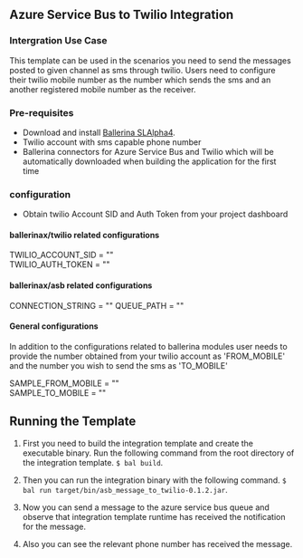 ## Azure Service Bus to Twilio Integration

### Intergration Use Case 
This template can be used in the scenarios you need to send the messages posted to given channel as sms through twilio. Users need to configure their twilio mobile number as the number which sends the sms and an another registered mobile number as the receiver. 

### Pre-requisites
* Download and install [Ballerina SLAlpha4](https://ballerinalang.org/downloads/).
* Twilio account with sms capable phone number
* Ballerina connectors for Azure Service Bus and Twilio which will be automatically downloaded when building the application for the first time

### configuration
* Obtain twilio Account SID and Auth Token from your project dashboard

#### ballerinax/twilio related configurations  

TWILIO_ACCOUNT_SID = ""  
TWILIO_AUTH_TOKEN = ""  

#### ballerinax/asb related configurations 

CONNECTION_STRING = ""
QUEUE_PATH = ""

#### General configurations
In addition to the configurations related to ballerina modules user needs to provide the number obtained from your twilio account as 'FROM_MOBILE' and the number you wish to send the sms as 'TO_MOBILE'

SAMPLE_FROM_MOBILE = ""  
SAMPLE_TO_MOBILE = ""  

## Running the Template

1. First you need to build the integration template and create the executable binary. Run the following command from the root directory of the integration template. 
`$ bal build`. 

2. Then you can run the integration binary with the following command. 
`$ bal run target/bin/asb_message_to_twilio-0.1.2.jar`. 

3. Now you can send a message to the azure service bus queue and observe that integration template runtime has received 
the notification for the message.

4. Also you can see the relevant phone number has received the message. 
